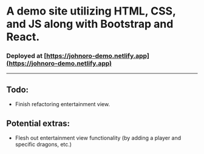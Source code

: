 # A demo site utilizing HTML, CSS, and JS along with Bootstrap and React.

### Deployed at [https://johnoro-demo.netlify.app](https://johnoro-demo.netlify.app)

---

## Todo:

- Finish refactoring entertainment view.

## Potential extras:

- Flesh out entertainment view functionality (by adding a player and specific dragons, etc.)
